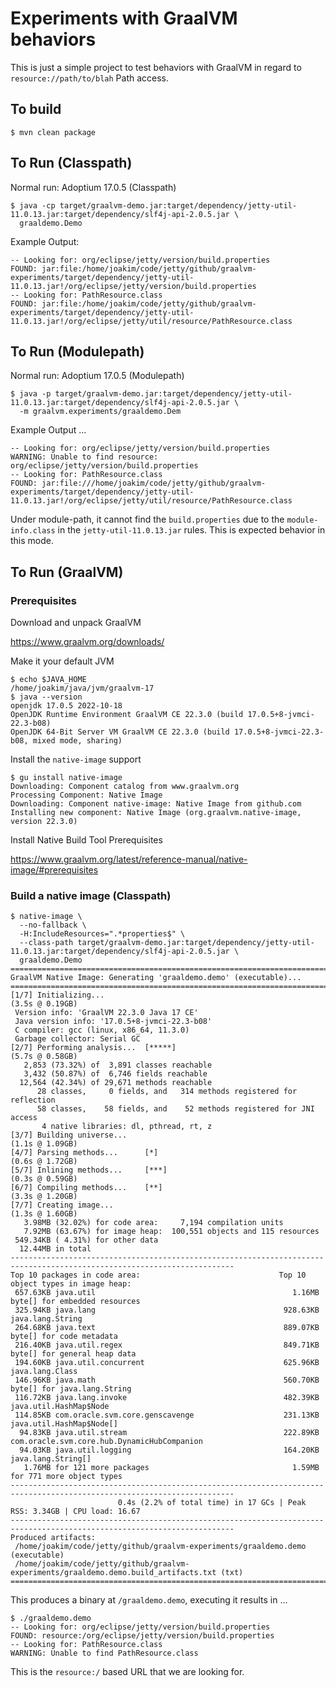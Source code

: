 # Experiments with GraalVM behaviors

This is just a simple project to test behaviors with GraalVM in regard to `resource://path/to/blah` Path access.

## To build

```
$ mvn clean package
```

## To Run (Classpath)

Normal run: Adoptium 17.0.5 (Classpath)

```shell
$ java -cp target/graalvm-demo.jar:target/dependency/jetty-util-11.0.13.jar:target/dependency/slf4j-api-2.0.5.jar \
  graaldemo.Demo
```

Example Output:

```
-- Looking for: org/eclipse/jetty/version/build.properties
FOUND: jar:file:/home/joakim/code/jetty/github/graalvm-experiments/target/dependency/jetty-util-11.0.13.jar!/org/eclipse/jetty/version/build.properties
-- Looking for: PathResource.class
FOUND: jar:file:/home/joakim/code/jetty/github/graalvm-experiments/target/dependency/jetty-util-11.0.13.jar!/org/eclipse/jetty/util/resource/PathResource.class
```

## To Run (Modulepath)

Normal run: Adoptium 17.0.5 (Modulepath)

```shell
$ java -p target/graalvm-demo.jar:target/dependency/jetty-util-11.0.13.jar:target/dependency/slf4j-api-2.0.5.jar \
  -m graalvm.experiments/graaldemo.Dem
```

Example Output ...

```
-- Looking for: org/eclipse/jetty/version/build.properties
WARNING: Unable to find resource: org/eclipse/jetty/version/build.properties
-- Looking for: PathResource.class
FOUND: jar:file:///home/joakim/code/jetty/github/graalvm-experiments/target/dependency/jetty-util-11.0.13.jar!/org/eclipse/jetty/util/resource/PathResource.class
```

Under module-path, it cannot find the `build.properties` due to the `module-info.class` in the `jetty-util-11.0.13.jar` rules.
This is expected behavior in this mode.

## To Run (GraalVM)

### Prerequisites

Download and unpack GraalVM

https://www.graalvm.org/downloads/

Make it your default JVM

```shell
$ echo $JAVA_HOME
/home/joakim/java/jvm/graalvm-17
$ java --version
openjdk 17.0.5 2022-10-18
OpenJDK Runtime Environment GraalVM CE 22.3.0 (build 17.0.5+8-jvmci-22.3-b08)
OpenJDK 64-Bit Server VM GraalVM CE 22.3.0 (build 17.0.5+8-jvmci-22.3-b08, mixed mode, sharing)
```

Install the `native-image` support

```shell
$ gu install native-image
Downloading: Component catalog from www.graalvm.org
Processing Component: Native Image
Downloading: Component native-image: Native Image from github.com
Installing new component: Native Image (org.graalvm.native-image, version 22.3.0)
```

Install Native Build Tool Prerequisites

https://www.graalvm.org/latest/reference-manual/native-image/#prerequisites

### Build a native image (Classpath)

```shell
$ native-image \
  --no-fallback \
  -H:IncludeResources=".*properties$" \
  --class-path target/graalvm-demo.jar:target/dependency/jetty-util-11.0.13.jar:target/dependency/slf4j-api-2.0.5.jar \
  graaldemo.Demo
========================================================================================================================
GraalVM Native Image: Generating 'graaldemo.demo' (executable)...
========================================================================================================================
[1/7] Initializing...                                                                                    (3.5s @ 0.19GB)
 Version info: 'GraalVM 22.3.0 Java 17 CE'
 Java version info: '17.0.5+8-jvmci-22.3-b08'
 C compiler: gcc (linux, x86_64, 11.3.0)
 Garbage collector: Serial GC
[2/7] Performing analysis...  [*****]                                                                    (5.7s @ 0.58GB)
   2,853 (73.32%) of  3,891 classes reachable
   3,432 (50.87%) of  6,746 fields reachable
  12,564 (42.34%) of 29,671 methods reachable
      28 classes,     0 fields, and   314 methods registered for reflection
      58 classes,    58 fields, and    52 methods registered for JNI access
       4 native libraries: dl, pthread, rt, z
[3/7] Building universe...                                                                               (1.1s @ 1.09GB)
[4/7] Parsing methods...      [*]                                                                        (0.6s @ 1.72GB)
[5/7] Inlining methods...     [***]                                                                      (0.3s @ 0.59GB)
[6/7] Compiling methods...    [**]                                                                       (3.3s @ 1.20GB)
[7/7] Creating image...                                                                                  (1.3s @ 1.60GB)
   3.98MB (32.02%) for code area:     7,194 compilation units
   7.92MB (63.67%) for image heap:  100,551 objects and 115 resources
 549.34KB ( 4.31%) for other data
  12.44MB in total
------------------------------------------------------------------------------------------------------------------------
Top 10 packages in code area:                               Top 10 object types in image heap:
 657.63KB java.util                                            1.16MB byte[] for embedded resources
 325.94KB java.lang                                          928.63KB java.lang.String
 264.68KB java.text                                          889.07KB byte[] for code metadata
 216.40KB java.util.regex                                    849.71KB byte[] for general heap data
 194.60KB java.util.concurrent                               625.96KB java.lang.Class
 146.96KB java.math                                          560.70KB byte[] for java.lang.String
 116.72KB java.lang.invoke                                   482.39KB java.util.HashMap$Node
 114.85KB com.oracle.svm.core.genscavenge                    231.13KB java.util.HashMap$Node[]
  94.83KB java.util.stream                                   222.89KB com.oracle.svm.core.hub.DynamicHubCompanion
  94.03KB java.util.logging                                  164.20KB java.lang.String[]
   1.76MB for 121 more packages                                1.59MB for 771 more object types
------------------------------------------------------------------------------------------------------------------------
                        0.4s (2.2% of total time) in 17 GCs | Peak RSS: 3.34GB | CPU load: 16.67
------------------------------------------------------------------------------------------------------------------------
Produced artifacts:
 /home/joakim/code/jetty/github/graalvm-experiments/graaldemo.demo (executable)
 /home/joakim/code/jetty/github/graalvm-experiments/graaldemo.demo.build_artifacts.txt (txt)
========================================================================================================================
```

This produces a binary at `/graaldemo.demo`, executing it results in ...

```shell
$ ./graaldemo.demo 
-- Looking for: org/eclipse/jetty/version/build.properties
FOUND: resource:/org/eclipse/jetty/version/build.properties
-- Looking for: PathResource.class
WARNING: Unable to find PathResource.class
```

This is the `resource:/` based URL that we are looking for.